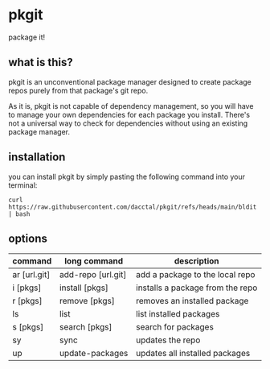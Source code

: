 # pkgit
package it!

## what is this?
pkgit is an unconventional package manager designed to create package repos purely from that package's git repo.

As it is, pkgit is not capable of dependency management, so you will have to manage your own dependencies for each package you install. There's not a universal way to check for dependencies without using an existing package manager.

## installation
you can install pkgit by simply pasting the following command into your terminal:
```
curl https://raw.githubusercontent.com/dacctal/pkgit/refs/heads/main/bldit | bash
```

## options

| command         | long command            | description                       |
|-----------------|-------------------------|-----------------------------------|
| ar [url.git]    | add-repo [url.git]      | add a package to the local repo   |
| i [pkgs]        | install [pkgs]          | installs a package from the repo  |
| r [pkgs]        | remove [pkgs]           | removes an installed package      |
| ls              | list                    | list installed packages           |
| s [pkgs]        | search [pkgs]           | search for packages               |
| sy              | sync                    | updates the repo                  |
| up              | update-packages         | updates all installed packages    |
